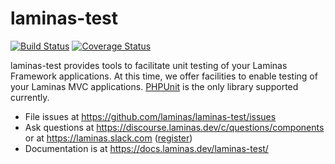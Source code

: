 # laminas-test

[![Build Status](https://travis-ci.org/laminas/laminas-test.svg?branch=master)](https://travis-ci.org/laminas/laminas-test)
[![Coverage Status](https://coveralls.io/repos/github/laminas/laminas-test/badge.svg?branch=master)](https://coveralls.io/github/laminas/laminas-test?branch=master)

laminas-test provides tools to facilitate unit testing of your Laminas
Framework applications. At this time, we offer facilities to enable testing of
your Laminas MVC applications. [PHPUnit](https://phpunit.de/) is the only
library supported currently.

- File issues at https://github.com/laminas/laminas-test/issues
- Ask questions at https://discourse.laminas.dev/c/questions/components or at https://laminas.slack.com ([register](https://laminas.dev/chat))
- Documentation is at https://docs.laminas.dev/laminas-test/
